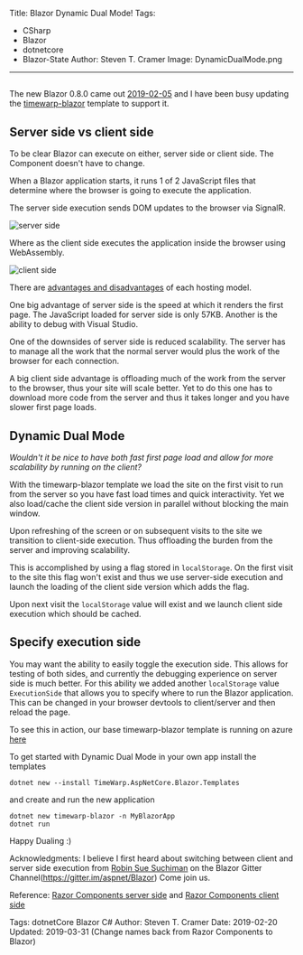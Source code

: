 Title: Blazor Dynamic Dual Mode!
Tags: 
  - CSharp 
  - Blazor 
  - dotnetcore 
  - Blazor-State
Author: Steven T. Cramer
Image: DynamicDualMode.png

---

## 


The new Blazor 0.8.0 came out [2019-02-05](https://blogs.msdn.microsoft.com/webdev/2019/02/05/blazor-0-8-0-experimental-release-now-available/) and I have been busy updating the [timewarp-blazor](https://timewarpengineering.github.io/blazor-state/docs/Template/TemplateOverview.html) template to support it.

## Server side vs client side

To be clear Blazor can execute on either, server side 
or client side.  The Component doesn't have to change.

When a Blazor application starts, it runs 1 of 2 JavaScript files that determine where the browser is going to execute the application.

The server side execution sends DOM updates to the browser via SignalR.

![server side](https://docs.microsoft.com/en-us/aspnet/core/razor-components/index/_static/aspnet-core-razor-components.png)

Where as the client side executes the application inside the browser using WebAssembly.

![client side](https://docs.microsoft.com/en-us/aspnet/core/client-side/spa/blazor/index/_static/blazor.png)

There are [advantages and disadvantages](https://docs.microsoft.com/en-us/aspnet/core/razor-components/hosting-models?view=aspnetcore-3.0) of each hosting model.

One big advantage of server side is the speed at which it renders the first page.  The JavaScript loaded for server side is only 57KB. Another is the ability to debug with Visual Studio.

One of the downsides of server side is reduced scalability.  The server has to manage all the work that the normal server would plus the work of the browser for each connection.

A big client side advantage is offloading much of the work from the server to the browser, thus your site will scale better. Yet to do this one has to download more code from the server and thus it takes longer and you have slower first page loads.

## Dynamic Dual Mode

*Wouldn't it be nice to have both fast first page load and allow for more scalability by running on the client?*

With the timewarp-blazor template we load the site on the first visit to run from the server so you have fast load times and quick interactivity.  Yet we also load/cache the client side version in parallel without blocking the main window.

Upon refreshing of the screen or on subsequent visits to the site we transition to client-side execution. Thus offloading the burden from the server and improving scalability.

This is accomplished by using a flag stored in `localStorage`. On the first visit to the site this flag won't exist and thus we use server-side execution and launch the loading of the client side version which adds the flag.

Upon next visit the `localStorage` value will exist and we launch client side execution which should be cached.

## Specify execution side

You may want the ability to easily toggle the execution side. This allows for testing of both sides, and currently the debugging experience on server side is much better.
For this ability we added another `localStorage` value `ExecutionSide` that allows you to specify where to run the Blazor application. This can be changed in your browser devtools to client/server and then reload the page.

To see this in action, our base timewarp-blazor template is running on azure 
[here](https://blazor-state.azurewebsites.net/)

To get started with Dynamic Dual Mode in your own app install the templates

```
dotnet new --install TimeWarp.AspNetCore.Blazor.Templates
```

and create and run the new application

```
dotnet new timewarp-blazor -n MyBlazorApp
dotnet run
```

Happy Dualing :)

Acknowledgments:
I believe I first heard about switching between client and server side execution from [Robin Sue Suchiman](https://github.com/Suchiman) on the Blazor Gitter Channel(https://gitter.im/aspnet/Blazor)  Come join us.

Reference:
[Razor Components server side](https://docs.microsoft.com/en-us/aspnet/core/razor-components/?view=aspnetcore-3.0) and 
[Razor Components client side](https://docs.microsoft.com/en-us/aspnet/core/client-side/spa/blazor/?view=aspnetcore-3.0)

Tags: dotnetCore Blazor C#
Author: Steven T. Cramer
Date: 2019-02-20
Updated: 2019-03-31 (Change names back from Razor Components to Blazor)


